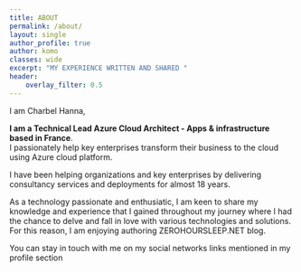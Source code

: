 ```yaml
---
title: ABOUT
permalink: /about/
layout: single
author_profile: true
author: komo
classes: wide
excerpt: "MY EXPERIENCE WRITTEN AND SHARED "
header:
    overlay_filter: 0.5
---
```


I am Charbel Hanna,  

<strong> I am a Technical Lead Azure Cloud Architect - Apps &amp; infrastructure based in France</strong>.<br>I passionately help key enterprises transform their business to the cloud using Azure cloud platform.

I have been helping organizations and key enterprises by delivering consultancy services and deployments for almost 18 years.

As a technology passionate and enthusiatic, I am keen to share my knowledge and experience that I gained throughout my journey where I had the chance to delve and fall in love with various technologies and solutions. For this reason, I am enjoying authoring ZEROHOURSLEEP.NET blog.

You can stay in touch with me on my social networks links mentioned in my profile section
